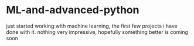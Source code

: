 # ML-and-advanced-python

just started working with machine learning, the first few projects i have done with it. nothing very impressive, hopefully something better is coming soon
